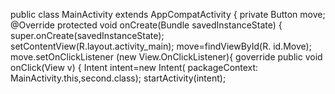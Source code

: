  public class MainActivity extends AppCompatActivity {
private Button move;
@Override
protected void onCreate(Bundle savedInstanceState) {
super.onCreate(savedInstanceState);
setContentView(R.layout.activity_main);
move=findViewById(R. id.Move);
move.setOnClickListener (new View.OnClickListener){
goverride
public void onClick(View v) {
Intent intent=new Intent( packageContext: MainActivity.this,second.class);
startActivity(intent);
